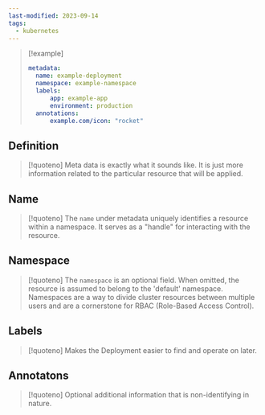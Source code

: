```yaml
---
last-modified: 2023-09-14
tags:
  - kubernetes
---
```

> [!example]
> ```yaml
> metadata:
>	name: example-deployment
>	namespace: example-namespace
>	labels:
> 		app: example-app
> 		environment: production
> 	annotations:
> 		example.com/icon: "rocket"
> ```
## Definition

> [!quoteno]
> Meta data is exactly what it sounds like. It is just more information related to the particular resource that will be applied.

## Name

> [!quoteno]
> The `name` under metadata uniquely identifies a resource within a namespace. It serves as a "handle" for interacting with the resource.

## Namespace

> [!quoteno] 
> The `namespace` is an optional field. When omitted, the resource is assumed to belong to the 'default' namespace. Namespaces are a way to divide cluster resources between multiple users and are a cornerstone for RBAC (Role-Based Access Control).

## Labels

> [!quoteno]
> Makes the Deployment easier to find and operate on later.

## Annotatons

> [!quoteno]
> Optional additional information that is non-identifying in nature.

